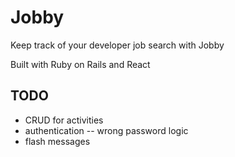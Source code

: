 # Jobby

Keep track of your developer job search with Jobby

Built with Ruby on Rails and React

## TODO

- CRUD for activities
- authentication
  -- wrong password logic
- flash messages
